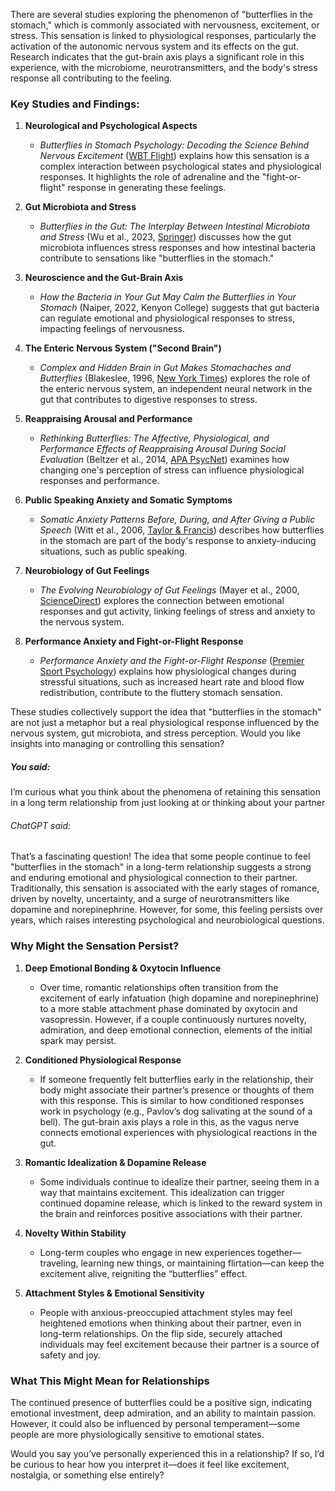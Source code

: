 There are several studies exploring the phenomenon of "butterflies in the stomach," which is commonly associated with nervousness, excitement, or stress. This sensation is linked to physiological responses, particularly the activation of the autonomic nervous system and its effects on the gut. Research indicates that the gut-brain axis plays a significant role in this experience, with the microbiome, neurotransmitters, and the body's stress response all contributing to the feeling.

### **Key Studies and Findings**:

1. **Neurological and Psychological Aspects**
    
    - _Butterflies in Stomach Psychology: Decoding the Science Behind Nervous Excitement_ ([WBT Flight](https://neurolaunch.com/butterflies-in-stomach-psychology/)) explains how this sensation is a complex interaction between psychological states and physiological responses. It highlights the role of adrenaline and the "fight-or-flight" response in generating these feelings.
        
2. **Gut Microbiota and Stress**
    
    - _Butterflies in the Gut: The Interplay Between Intestinal Microbiota and Stress_ (Wu et al., 2023, [Springer](https://link.springer.com/article/10.1186/s12929-023-00984-6)) discusses how the gut microbiota influences stress responses and how intestinal bacteria contribute to sensations like "butterflies in the stomach."
        
3. **Neuroscience and the Gut-Brain Axis**
    
    - _How the Bacteria in Your Gut May Calm the Butterflies in Your Stomach_ (Naiper, 2022, Kenyon College) suggests that gut bacteria can regulate emotional and physiological responses to stress, impacting feelings of nervousness.
        
4. **The Enteric Nervous System ("Second Brain")**
    
    - _Complex and Hidden Brain in Gut Makes Stomachaches and Butterflies_ (Blakeslee, 1996, [New York Times](http://www.communicationcache.com/uploads/1/0/8/8/10887248/complex_and_hidden_brain_in_gut_makes_stomachaches_and_butterflies.pdf)) explores the role of the enteric nervous system, an independent neural network in the gut that contributes to digestive responses to stress.
        
5. **Reappraising Arousal and Performance**
    
    - _Rethinking Butterflies: The Affective, Physiological, and Performance Effects of Reappraising Arousal During Social Evaluation_ (Beltzer et al., 2014, [APA PsycNet](https://www.researchgate.net/profile/Brett-Peters/publication/261767554_Rethinking_Butterflies_The_Affective_Physiological_and_Performance_Effects_of_Reappraising_Arousal_During_Social_Evaluation/links/5773d65908aead7ba06e586c/Rethinking-Butterflies-The-Affective-Physiological-and-Performance-Effects-of-Reappraising-Arousal-During-Social-Evaluation.pdf)) examines how changing one's perception of stress can influence physiological responses and performance.
        
6. **Public Speaking Anxiety and Somatic Symptoms**
    
    - _Somatic Anxiety Patterns Before, During, and After Giving a Public Speech_ (Witt et al., 2006, [Taylor & Francis](https://www.tandfonline.com/doi/abs/10.1080/10417940500503555)) describes how butterflies in the stomach are part of the body's response to anxiety-inducing situations, such as public speaking.
        
7. **Neurobiology of Gut Feelings**
    
    - _The Evolving Neurobiology of Gut Feelings_ (Mayer et al., 2000, [ScienceDirect](https://www.sciencedirect.com/science/article/pii/S0079612308621391)) explores the connection between emotional responses and gut activity, linking feelings of stress and anxiety to the nervous system.
        
8. **Performance Anxiety and Fight-or-Flight Response**
    
    - _Performance Anxiety and the Fight-or-Flight Response_ ([Premier Sport Psychology](https://premiersportpsychology.com/2020/11/17/performance-anxiety/)) explains how physiological changes during stressful situations, such as increased heart rate and blood flow redistribution, contribute to the fluttery stomach sensation.
        

These studies collectively support the idea that "butterflies in the stomach" are not just a metaphor but a real physiological response influenced by the nervous system, gut microbiota, and stress perception. Would you like insights into managing or controlling this sensation?

##### You said:

I’m curious what you think about the phenomena of retaining this sensation in a long term relationship from just looking at or thinking about your partner

###### ChatGPT said:

That’s a fascinating question! The idea that some people continue to feel "butterflies in the stomach" in a long-term relationship suggests a strong and enduring emotional and physiological connection to their partner. Traditionally, this sensation is associated with the early stages of romance, driven by novelty, uncertainty, and a surge of neurotransmitters like dopamine and norepinephrine. However, for some, this feeling persists over years, which raises interesting psychological and neurobiological questions.

### **Why Might the Sensation Persist?**

1. **Deep Emotional Bonding & Oxytocin Influence**
    
    - Over time, romantic relationships often transition from the excitement of early infatuation (high dopamine and norepinephrine) to a more stable attachment phase dominated by oxytocin and vasopressin. However, if a couple continuously nurtures novelty, admiration, and deep emotional connection, elements of the initial spark may persist.
        
2. **Conditioned Physiological Response**
    
    - If someone frequently felt butterflies early in the relationship, their body might associate their partner’s presence or thoughts of them with this response. This is similar to how conditioned responses work in psychology (e.g., Pavlov’s dog salivating at the sound of a bell). The gut-brain axis plays a role in this, as the vagus nerve connects emotional experiences with physiological reactions in the gut.
        
3. **Romantic Idealization & Dopamine Release**
    
    - Some individuals continue to idealize their partner, seeing them in a way that maintains excitement. This idealization can trigger continued dopamine release, which is linked to the reward system in the brain and reinforces positive associations with their partner.
        
4. **Novelty Within Stability**
    
    - Long-term couples who engage in new experiences together—traveling, learning new things, or maintaining flirtation—can keep the excitement alive, reigniting the “butterflies” effect.
        
5. **Attachment Styles & Emotional Sensitivity**
    
    - People with anxious-preoccupied attachment styles may feel heightened emotions when thinking about their partner, even in long-term relationships. On the flip side, securely attached individuals may feel excitement because their partner is a source of safety and joy.
        

### **What This Might Mean for Relationships**

The continued presence of butterflies could be a positive sign, indicating emotional investment, deep admiration, and an ability to maintain passion. However, it could also be influenced by personal temperament—some people are more physiologically sensitive to emotional states.

Would you say you’ve personally experienced this in a relationship? If so, I’d be curious to hear how you interpret it—does it feel like excitement, nostalgia, or something else entirely?